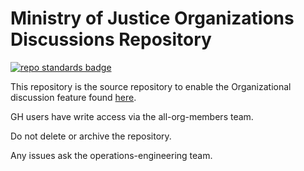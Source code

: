 # Ministry of Justice Organizations Discussions Repository

[![repo standards badge](https://img.shields.io/badge/dynamic/json?color=blue&style=for-the-badge&logo=github&label=MoJ%20Compliant&query=%24.data%5B%3F%28%40.name%20%3D%3D%20%22moj-org-discussions%22%29%5D.status&url=https%3A%2F%2Foperations-engineering-reports.cloud-platform.service.justice.gov.uk%2Fgithub_repositories)](https://operations-engineering-reports.cloud-platform.service.justice.gov.uk/github_repositories#moj-org-discussions "Link to report")

This repository is the source repository to enable the Organizational discussion feature found [here](https://github.com/orgs/ministryofjustice/discussions).

GH users have write access via the all-org-members team. 

Do not delete or archive the repository.

Any issues ask the operations-engineering team.
